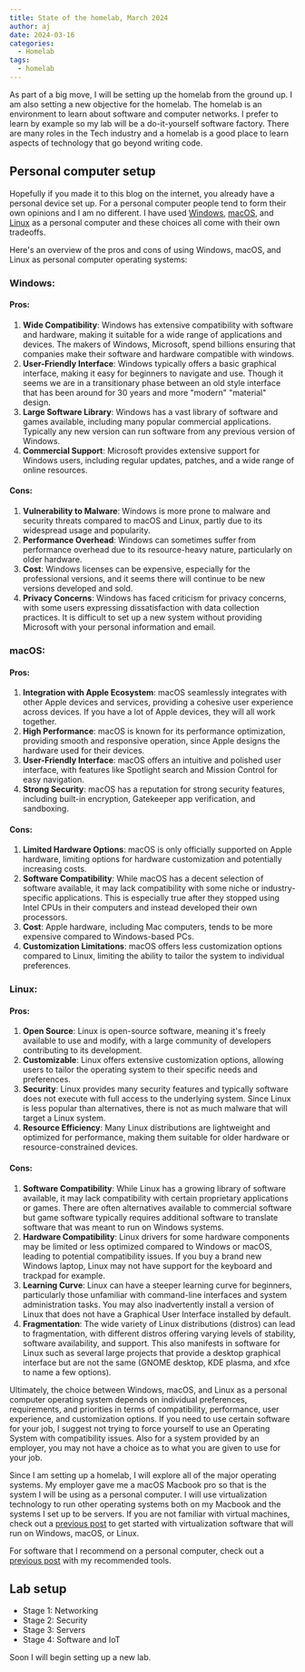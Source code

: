 ```yaml
---
title: State of the homelab, March 2024
author: aj
date: 2024-03-16
categories:
  - Homelab
tags:
  - homelab
---
```


As part of a big move, I will be setting up the homelab from the ground up. I am also setting a new objective for the homelab. The homelab is an environment to learn about software and computer networks. I prefer to learn by example so my lab will be a do-it-yourself software factory. There are many roles in the Tech industry and a homelab is a good place to learn aspects of technology that go beyond writing code.

## Personal computer setup

Hopefully if you made it to this blog on the internet, you already have a personal device set up. For a personal computer people tend to form their own opinions and I am no different. I have used [Windows][1], [macOS][2], and [Linux][3] as a personal computer and these choices all come with their own tradeoffs.

Here's an overview of the pros and cons of using Windows, macOS, and Linux as personal computer operating systems:

### Windows:

#### Pros:

1. **Wide Compatibility**: Windows has extensive compatibility with software and hardware, making it suitable for a wide range of applications and devices. The makers of Windows, Microsoft, spend billions ensuring that companies make their software and hardware compatible with windows.
2. **User-Friendly Interface**: Windows typically offers a basic graphical interface, making it easy for beginners to navigate and use. Though it seems we are in a transitionary phase between an old style interface that has been around for 30 years and more "modern" "material" design.
3. **Large Software Library**: Windows has a vast library of software and games available, including many popular commercial applications. Typically any new version can run software from any previous version of Windows.
4. **Commercial Support**: Microsoft provides extensive support for Windows users, including regular updates, patches, and a wide range of online resources.

#### Cons:
1. **Vulnerability to Malware**: Windows is more prone to malware and security threats compared to macOS and Linux, partly due to its widespread usage and popularity.
2. **Performance Overhead**: Windows can sometimes suffer from performance overhead due to its resource-heavy nature, particularly on older hardware.
3. **Cost**: Windows licenses can be expensive, especially for the professional versions, and it seems there will continue to be new versions developed and sold.
4. **Privacy Concerns**: Windows has faced criticism for privacy concerns, with some users expressing dissatisfaction with data collection practices. It is difficult to set up a new system without providing Microsoft with your personal information and email.

### macOS:

#### Pros:
1. **Integration with Apple Ecosystem**: macOS seamlessly integrates with other Apple devices and services, providing a cohesive user experience across devices. If you have a lot of Apple devices, they will all work together.
2. **High Performance**: macOS is known for its performance optimization, providing smooth and responsive operation, since Apple designs the hardware used for their devices.
3. **User-Friendly Interface**: macOS offers an intuitive and polished user interface, with features like Spotlight search and Mission Control for easy navigation.
4. **Strong Security**: macOS has a reputation for strong security features, including built-in encryption, Gatekeeper app verification, and sandboxing.

#### Cons:
1. **Limited Hardware Options**: macOS is only officially supported on Apple hardware, limiting options for hardware customization and potentially increasing costs.
2. **Software Compatibility**: While macOS has a decent selection of software available, it may lack compatibility with some niche or industry-specific applications. This is especially true after they stopped using Intel CPUs in their computers and instead developed their own processors.
3. **Cost**: Apple hardware, including Mac computers, tends to be more expensive compared to Windows-based PCs.
4. **Customization Limitations**: macOS offers less customization options compared to Linux, limiting the ability to tailor the system to individual preferences.

### Linux:

#### Pros:
1. **Open Source**: Linux is open-source software, meaning it's freely available to use and modify, with a large community of developers contributing to its development.
2. **Customizable**: Linux offers extensive customization options, allowing users to tailor the operating system to their specific needs and preferences.
3. **Security**: Linux provides many security features and typically software does not execute with full access to the underlying system. Since Linux is less popular than alternatives, there is not as much malware that will target a Linux system.
4. **Resource Efficiency**: Many Linux distributions are lightweight and optimized for performance, making them suitable for older hardware or resource-constrained devices.

#### Cons:
1. **Software Compatibility**: While Linux has a growing library of software available, it may lack compatibility with certain proprietary applications or games. There are often alternatives available to commercial software but game software typically requires additional software to translate software that was meant to run on Windows systems.
2. **Hardware Compatibility**: Linux drivers for some hardware components may be limited or less optimized compared to Windows or macOS, leading to potential compatibility issues. If you buy a brand new Windows laptop, Linux may not have support for the keyboard and trackpad for example.
3. **Learning Curve**: Linux can have a steeper learning curve for beginners, particularly those unfamiliar with command-line interfaces and system administration tasks. You may also inadvertently install a version of Linux that does not have a Graphical User Interface installed by default.
4. **Fragmentation**: The wide variety of Linux distributions (distros) can lead to fragmentation, with different distros offering varying levels of stability, software availability, and support. This also manifests in software for Linux such as several large projects that provide a desktop graphical interface but are not the same (GNOME desktop, KDE plasma, and xfce to name a few options).

Ultimately, the choice between Windows, macOS, and Linux as a personal computer operating system depends on individual preferences, requirements, and priorities in terms of compatibility, performance, user experience, and customization options. If you need to use certain software for your job, I suggest not trying to force yourself to use an Operating System with compatibility issues. Also for a system provided by an employer, you may not have a choice as to what you are given to use for your job.

Since I am setting up a homelab, I will explore all of the major operating systems. My employer gave me a macOS Macbook pro so that is the system I will be using as a personal computer. I will use virtualization technology to run other operating systems both on my Macbook and the systems I set up to be servers. If you are not familiar with virtual machines, check out a [previous post][4] to get started with virtualization software that will run on Windows, macOS, or Linux.

For software that I recommend on a personal computer, check out a [previous post][5] with my recommended tools.

## Lab setup

- Stage 1: Networking
- Stage 2: Security
- Stage 3: Servers
- Stage 4: Software and IoT

Soon I will begin setting up a new lab.

 [1]: https://en.wikipedia.org/wiki/Microsoft_Windows
 [2]: https://en.wikipedia.org/wiki/MacOS
 [3]: https://en.wikipedia.org/wiki/Linux
 [4]: /posts/getting-started-with-virtual-machines/
 [5]: /posts/tools-jan-2024/